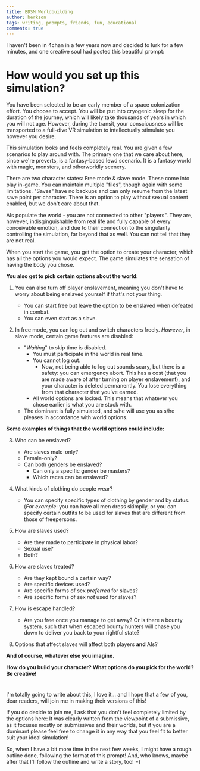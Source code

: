 ```yaml
---
title: BDSM Worldbuilding
author: berkson
tags: writing, prompts, friends, fun, educational
comments: true
---
```


I haven't been in 4chan in a few years now and decided to lurk for a few minutes, and one creative soul had posted this beautiful prompt:

# How would you set up this simulation?

You have been selected to be an early member of a space colonization effort.  You choose to accept.  You will be put into cryogenic sleep for the duration of the journey, which will likely take thousands of years in which you will not age.  However, during the transit, your consciousness will be transported to a full-dive VR simulation to intellectually stimulate you however you desire.

This simulation looks and feels completely real.  You are given a few scenarios to play around with.  The primary one that we care about here, since we're preverts, is a fantasy-based lewd scenario.  It is a fantasy world with magic, monsters, and otherworldly scenery.

There are two character states: Free mode & slave mode.  These come into play in-game. You can maintain multiple "files", though again with some limitations.  "Saves" have no backups and can only resume from the latest save point per character. There is an option to play without sexual content enabled, but we don't care about that.

AIs populate the world - you are not connected to other "players".  They are, however, indisginguishable from real life and fully capable of every conceivable emotion, and due to their connection to the singularity controlling the simulation, far beyond that as well.  You can not tell that they are not real.

When you start the game, you get the option to create your character, which has all the options you would expect.  The game simulates the sensation of having the body you chose.

**You also get to pick certain options about the world:**

1) You can also turn off player enslavement, meaning you don't have to worry about being enslaved yourself if that's not your thing.
    * You can start free but leave the option to be enslaved when defeated in combat.
    * You can even start as a slave.

2) In free mode, you can log out and switch characters freely. *However*, in slave mode, certain game features are disabled:
    * "*Waiting*" to skip time is disabled.
        * You must participate in the world in real time.
        * You cannot log out.
            * Now, not being able to log out sounds scary, but there is a safety: you can emergency abort.  This has a cost (that you are made aware of after turning on player enslavement), and your character is deleted permanently.  You lose everything from that character that you've earned.
        * All world options are locked. This means that whatever you chose earlier is what you are stuck with.
    * The dominant is fully simulated, and s/he will use you as s/he pleases in accordance with world options.

**Some examples of things that the world options could include:**

3) Who can be enslaved?
    * Are slaves male-only?
    * Female-only?
    * Can both genders be enslaved?
        * Can only a specific gender be masters?
        * Which races can be enslaved?

4) What kinds of clothing do people wear?
    * You can specify specific types of clothing by gender and by status. (*For example*: you can have all men dress skimpily, or you can specify certain outfits to be used for slaves that are different from those of freepersons.

5) How are slaves used?
    * Are they made to participate in physical labor?
    * Sexual use?
    * Both?

6) How are slaves treated?
    * Are they kept bound a certain way?
    * Are specific devices used?
    * Are specific forms of sex *preferred* for slaves?
    * Are specific forms of sex *not* used for slaves?

7) How is escape handled?
    * Are you free once you manage to get away? Or is there a bounty system, such that when escaped bounty hunters will chase you down to deliver you back to your rightful state?

8) Options that affect slaves will affect both players **and** AIs?

**And of course, whatever else you imagine.**

**How do you build your character? What options do you pick for the world? Be creative!**

#

I'm totally going to write about this, I love it... and I hope that a few of you, dear readers, will join me in making their versions of this!

If you do decide to join me, I ask that you don't feel completely limited by the options here:  It was clearly written from the viewpoint of a submissive, as it focuses mostly on submissives and their worlds, but if you are a dominant please feel free to change it in any way that you feel fit to better suit your ideal simulation!

So, when I have a bit more time in the next few weeks, I might have a rough outline done, following the format of this prompt!  And, who knows, maybe after that I'll follow the outline and write a story, too! =)
